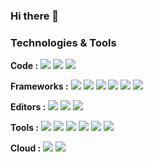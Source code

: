 ### Hi there 👋

<!--
**taherromdhane/taherromdhane** is a ✨ _special_ ✨ repository because its `README.md` (this file) appears on your GitHub profile.

Here are some ideas to get you started:

- 🔭 I’m currently working on ...
- 🌱 I’m currently learning ...
- 👯 I’m looking to collaborate on ...
- 🤔 I’m looking for help with ...
- 💬 Ask me about ...
- 📫 How to reach me: ...
- 😄 Pronouns: ...
- ⚡ Fun fact: ...
-->

### Technologies & Tools 
**Code :**
![](https://img.shields.io/badge/-Python-informational?style=flat&logo=Python&logoColor=white&color=3776AB)
![](https://img.shields.io/badge/-JavaScript-informational?style=flat&logo=JavaScript&logoColor=white&color=F7DF1E)
![](https://img.shields.io/badge/-C++-informational?style=flat&logo=C%2B%2B&logoColor=white&color=00599C)

**Frameworks :**
![](https://img.shields.io/badge/-TensorFlow-informational?style=flat&logo=TensorFlow&logoColor=white&color=00599C)
![](https://img.shields.io/badge/-Keras-informational?style=flat&logo=Keras&logoColor=white&color=D00000)
![](https://img.shields.io/badge/-PyTorch-informational?style=flat&logo=PyTorch&logoColor=white&color=EE4C2C)
![](https://img.shields.io/badge/-Flask-informational?style=flat&logo=Flask&logoColor=white&color=000000)
![](https://img.shields.io/badge/-Node.js-informational?style=flat&logo=Node.js&logoColor=white&color=339933)
![](https://img.shields.io/badge/-React.js-informational?style=flat&logo=React&logoColor=white&color=61DAFB)

**Editors :**
![](https://img.shields.io/badge/-Visual%20Studio%20Code-informational?style=flat&logo=visual-studio-code&logoColor=white&color=2bbc8a)
![](https://img.shields.io/badge/-Notepad++-informational?style=flat&logo=Notepad%2B%2B&logoColor=white&color=90E59A)
![](https://img.shields.io/badge/-Jupyter-informational?style=flat&logo=Jupyter&logoColor=white&color=F37626)

**Tools :**
![](https://img.shields.io/badge/-Slack-informational?style=flat&logo=Slack&logoColor=white&color=4A154B)
![](https://img.shields.io/badge/-Postman-informational?style=flat&logo=Postman&logoColor=white&color=FF6C37)
![](https://img.shields.io/badge/-Docker-informational?style=flat&logo=Docker&logoColor=white&color=2496ED)
![](https://img.shields.io/badge/-Kubernetes-informational?style=flat&logo=Kubernetes&logoColor=white&color=326CE5)
![](https://img.shields.io/badge/-Git-informational?style=flat&logo=Git&logoColor=white&color=F05032)
![](https://img.shields.io/badge/-Slack-informational?style=flat&logo=Slack&logoColor=white&color=4A154B)

**Cloud :**
![](https://img.shields.io/badge/-Google%20Cloud-informational?style=flat&logo=Google%20Cloud&logoColor=white&color=4285F4)
![](https://img.shields.io/badge/-Heroku-informational?style=flat&logo=Heroku&logoColor=white&color=430098)

